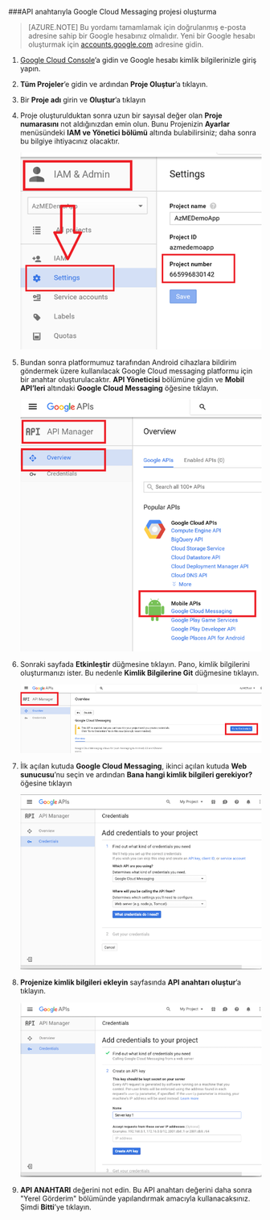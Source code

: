 
###API anahtarıyla Google Cloud Messaging projesi oluşturma

>[AZURE.NOTE] Bu yordamı tamamlamak için doğrulanmış e-posta adresine sahip bir Google hesabınız olmalıdır. Yeni bir Google hesabı oluşturmak için <a href="http://go.microsoft.com/fwlink/p/?LinkId=268302" target="_blank">accounts.google.com</a> adresine gidin.

1. [Google Cloud Console](https://console.developers.google.com/project)’a gidin ve Google hesabı kimlik bilgilerinizle giriş yapın.

2. **Tüm Projeler**’e gidin ve ardından **Proje Oluştur**’a tıklayın.

3. Bir **Proje adı** girin ve **Oluştur**’a tıklayın

4. Proje oluşturulduktan sonra uzun bir sayısal değer olan **Proje numarasını** not aldığınızdan emin olun. Bunu Projenizin **Ayarlar** menüsündeki **IAM ve Yönetici bölümü** altında bulabilirsiniz; daha sonra bu bilgiye ihtiyacınız olacaktır. 
 
    ![](./media/mobile-engagement-enable-google-cloud-messaging/project-number.png)

5. Bundan sonra platformumuz tarafından Android cihazlara bildirim göndermek üzere kullanılacak Google Cloud messaging platformu için bir anahtar oluşturulacaktır. **API Yöneticisi** bölümüne gidin ve **Mobil API’leri** altındaki **Google Cloud Messaging** öğesine tıklayın. 

    ![](./media/mobile-engagement-enable-google-cloud-messaging/gcm.png)

6. Sonraki sayfada **Etkinleştir** düğmesine tıklayın. Pano, kimlik bilgilerini oluşturmanızı ister. Bu nedenle **Kimlik Bilgilerine Git** düğmesine tıklayın. 

    ![](./media/mobile-engagement-enable-google-cloud-messaging/enable-GCM.png)

6. İlk açılan kutuda **Google Cloud Messaging**, ikinci açılan kutuda **Web sunucusu**’nu seçin ve ardından **Bana hangi kimlik bilgileri gerekiyor?** öğesine tıklayın

    ![](./media/mobile-engagement-enable-google-cloud-messaging/create-server-key.png)

7. **Projenize kimlik bilgileri ekleyin** sayfasında **API anahtarı oluştur**’a tıklayın.

    ![](./media/mobile-engagement-enable-google-cloud-messaging/create-server-key5.png)

8. **API ANAHTARI** değerini not edin. Bu API anahtarı değerini daha sonra "Yerel Görderim" bölümünde yapılandırmak amacıyla kullanacaksınız. Şimdi **Bitti**’ye tıklayın.


<!--HONumber=Sep16_HO3-->


